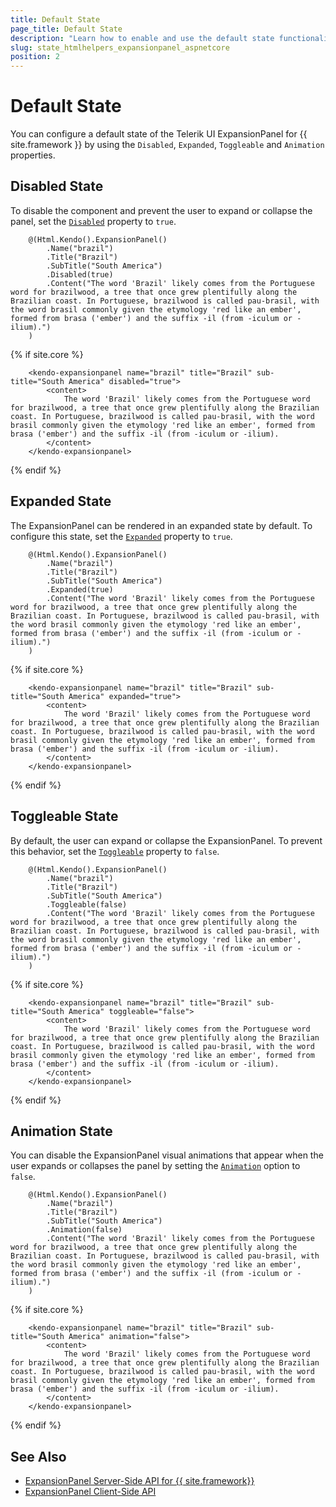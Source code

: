 ```yaml
---
title: Default State
page_title: Default State
description: "Learn how to enable and use the default state functionality of the Telerik UI ExpansionPanel component for {{ site.framework }}"
slug: state_htmlhelpers_expansionpanel_aspnetcore
position: 2
---
```


# Default State

You can configure a default state of the Telerik UI ExpansionPanel for {{ site.framework }} by using the `Disabled`, `Expanded`, `Toggleable` and `Animation` properties.

## Disabled State

To disable the component and prevent the user to expand or collapse the panel, set the [`Disabled`](/api/kendo.mvc.ui.fluent/expansionpanelbuilder#disabledsystemboolean) property to `true`.

```HtmlHelper
    @(Html.Kendo().ExpansionPanel()
        .Name("brazil")
        .Title("Brazil")
        .SubTitle("South America")
        .Disabled(true)
        .Content("The word 'Brazil' likely comes from the Portuguese word for brazilwood, a tree that once grew plentifully along the Brazilian coast. In Portuguese, brazilwood is called pau-brasil, with the word brasil commonly given the etymology 'red like an ember', formed from brasa ('ember') and the suffix -il (from -iculum or -ilium).")
    )
```
{% if site.core %}
```TagHelper
    <kendo-expansionpanel name="brazil" title="Brazil" sub-title="South America" disabled="true">
        <content>
            The word 'Brazil' likely comes from the Portuguese word for brazilwood, a tree that once grew plentifully along the Brazilian coast. In Portuguese, brazilwood is called pau-brasil, with the word brasil commonly given the etymology 'red like an ember', formed from brasa ('ember') and the suffix -il (from -iculum or -ilium).
        </content>
    </kendo-expansionpanel>
```
{% endif %}

## Expanded State

The ExpansionPanel can be rendered in an expanded state by default. To configure this state, set the [`Expanded`](/api/kendo.mvc.ui.fluent/expansionpanelbuilder#expandedsystemboolean) property to `true`.

```HtmlHelper
    @(Html.Kendo().ExpansionPanel()
        .Name("brazil")
        .Title("Brazil")
        .SubTitle("South America")
        .Expanded(true)
        .Content("The word 'Brazil' likely comes from the Portuguese word for brazilwood, a tree that once grew plentifully along the Brazilian coast. In Portuguese, brazilwood is called pau-brasil, with the word brasil commonly given the etymology 'red like an ember', formed from brasa ('ember') and the suffix -il (from -iculum or -ilium).")
    )
```
{% if site.core %}
```TagHelper
    <kendo-expansionpanel name="brazil" title="Brazil" sub-title="South America" expanded="true">
        <content>
            The word 'Brazil' likely comes from the Portuguese word for brazilwood, a tree that once grew plentifully along the Brazilian coast. In Portuguese, brazilwood is called pau-brasil, with the word brasil commonly given the etymology 'red like an ember', formed from brasa ('ember') and the suffix -il (from -iculum or -ilium).
        </content>
    </kendo-expansionpanel>
```
{% endif %}

## Toggleable State

By default, the user can expand or collapse the ExpansionPanel. To prevent this behavior, set the [`Toggleable`](/Kendo.Mvc.UI.Fluent/ExpansionPanelBuilder#toggleablesystemboolean) property to `false`.

```HtmlHelper
    @(Html.Kendo().ExpansionPanel()
        .Name("brazil")
        .Title("Brazil")
        .SubTitle("South America")
        .Toggleable(false)
        .Content("The word 'Brazil' likely comes from the Portuguese word for brazilwood, a tree that once grew plentifully along the Brazilian coast. In Portuguese, brazilwood is called pau-brasil, with the word brasil commonly given the etymology 'red like an ember', formed from brasa ('ember') and the suffix -il (from -iculum or -ilium).")
    )
```
{% if site.core %}
```TagHelper
    <kendo-expansionpanel name="brazil" title="Brazil" sub-title="South America" toggleable="false">
        <content>
            The word 'Brazil' likely comes from the Portuguese word for brazilwood, a tree that once grew plentifully along the Brazilian coast. In Portuguese, brazilwood is called pau-brasil, with the word brasil commonly given the etymology 'red like an ember', formed from brasa ('ember') and the suffix -il (from -iculum or -ilium).
        </content>
    </kendo-expansionpanel>
```
{% endif %}

## Animation State

You can disable the ExpansionPanel visual animations that appear when the user expands or collapses the panel by setting the [`Animation`](/api/kendo.mvc.ui.fluent/expansionpanelbuilder#animationsystemboolean) option to `false`.

```HtmlHelper
    @(Html.Kendo().ExpansionPanel()
        .Name("brazil")
        .Title("Brazil")
        .SubTitle("South America")
        .Animation(false)
        .Content("The word 'Brazil' likely comes from the Portuguese word for brazilwood, a tree that once grew plentifully along the Brazilian coast. In Portuguese, brazilwood is called pau-brasil, with the word brasil commonly given the etymology 'red like an ember', formed from brasa ('ember') and the suffix -il (from -iculum or -ilium).")
    )
```
{% if site.core %}
```TagHelper
    <kendo-expansionpanel name="brazil" title="Brazil" sub-title="South America" animation="false">
        <content>
            The word 'Brazil' likely comes from the Portuguese word for brazilwood, a tree that once grew plentifully along the Brazilian coast. In Portuguese, brazilwood is called pau-brasil, with the word brasil commonly given the etymology 'red like an ember', formed from brasa ('ember') and the suffix -il (from -iculum or -ilium).
        </content>
    </kendo-expansionpanel>
```
{% endif %}

## See Also

* [ExpansionPanel Server-Side API for {{ site.framework}}](/api/expansionpanel)
* [ExpansionPanel Client-Side API](https://docs.telerik.com/kendo-ui/api/javascript/ui/expansionpanel)
